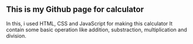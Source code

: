 ## This is my Github page for calculator



In this, i used HTML, CSS and JavaScript for making this calculator
It contain some basic operation like addition, substraction, multiplication and division.

